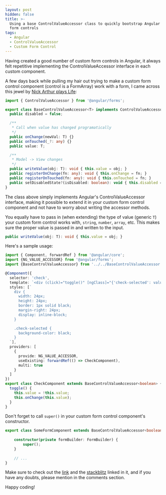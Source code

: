```yaml
---
layout: post
hidden: false
title: >-
  Using a base ControlValueAccessor class to quickly bootstrap Angular custom
  form controls
tags:
  - Angular
  - ControlValueAccessor
  - Custom Form Control
---
```

Having created a good number of custom form controls in Angular, it always felt repetitive implementing the ControlValueAccessor interface in each custom component.

A few days back while pulling my hair out trying to make a custom form control component (control is a FormArray) work with a form, I came across this jewel by [Nick Arthur plays Life](https://medium.com/@narthur157/custom-angular-reactive-forms-what-i-wish-i-knew-v5-6-5b1c2f8e1974):

```typescript
import { ControlValueAccessor } from '@angular/forms';

export class BaseControlValueAccessor<T> implements ControlValueAccessor {
  public disabled = false;

  /**
   * Call when value has changed programatically
   */
  public onChange(newVal: T) {}
  public onTouched(_?: any) {}
  public value: T;

  /**
   * Model -> View changes
   */
  public writeValue(obj: T): void { this.value = obj; }
  public registerOnChange(fn: any): void { this.onChange = fn; }
  public registerOnTouched(fn: any): void { this.onTouched = fn; }
  public setDisabledState?(isDisabled: boolean): void { this.disabled = isDisabled; }
}
```



The class above simply implements Angular's ControlValueAccessor interface, making it possible to extend it in your custom form control component and not have to worry about writing the accessor methods.

You equally have to pass in (when extending) the type of value (generic `T`) your custom form control works with, `string`, `number`, `array`, etc. This makes sure the proper value is passed in and written to the input.

```typescript
public writeValue(obj: T): void { this.value = obj; }
```

Here's a sample usage:

```typescript
import { Component, forwardRef } from '@angular/core';
import {NG_VALUE_ACCESSOR} from '@angular/forms';
import {BaseControlValueAccessor} from '../../BaseControlValueAccessor';

@Component({
  selector: 'check',
  template: `<div (click)="toggle()" [ngClass]="{'check-selected': value}"></div>`,
  styles: [`
    div {
      width: 24px;
      height: 24px;
      border: 1px solid black; 
      margin-right: 24px;
      display: inline-block;
    }

    .check-selected {
      background-color: black;
    }
  `],
  providers: [
    {
      provide: NG_VALUE_ACCESSOR,
      useExisting: forwardRef(() => CheckComponent),
      multi: true
    }
  ]
})
export class CheckComponent extends BaseControlValueAccessor<boolean> {
  toggle() {
    this.value = !this.value;
    this.onChange(this.value);
  }
}
```

Don't forget to call `super()` in your custom form control component's constructor.

```typescript
export class SomeFormComponent extends BaseControlValueAccessor<boolean> {
    
    constructor(private formBuilder: FormBuilder) {
        super();
    }
    
    // ...
}
```

Make sure to check out the [link](https://medium.com/@narthur157/custom-angular-reactive-forms-what-i-wish-i-knew-v5-6-5b1c2f8e1974) and the [stackblitz](https://stackblitz.com/edit/angular-custom-reactive-forms?embed=1&file=src/app/app.component.ts) linked in it, and if you have any doubts, please mention in the comments section.

Happy coding!
